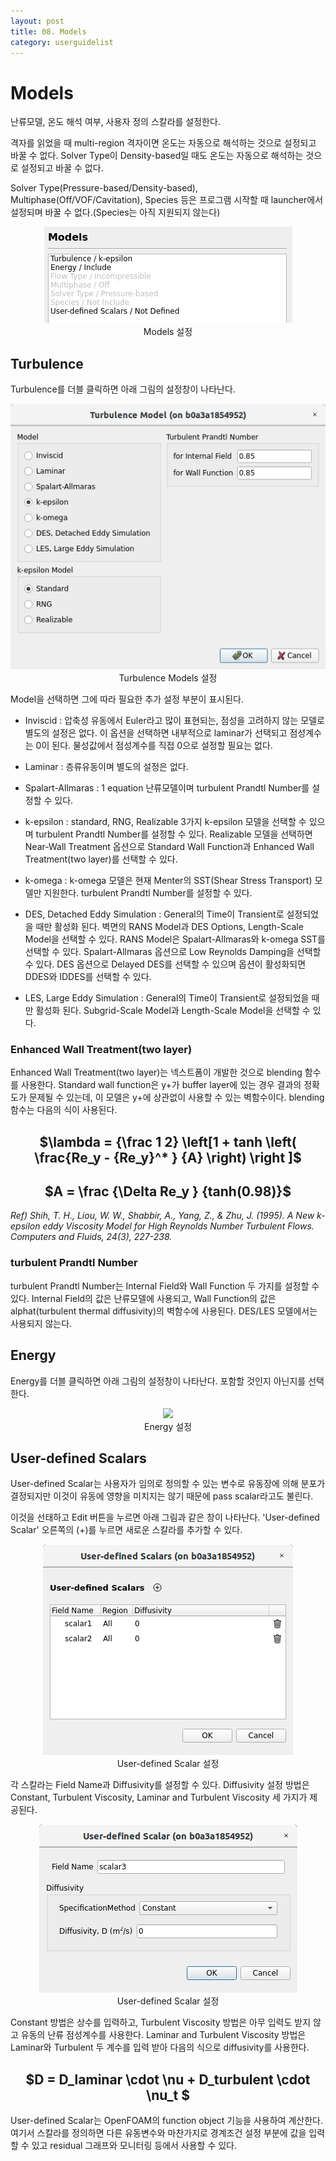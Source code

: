 ```yaml
---
layout: post
title: 08. Models
category: userguidelist
---
```


# Models

난류모델, 온도 해석 여부, 사용자 정의 스칼라를 설정한다.

격자를 읽었을 때 multi-region 격자이면 온도는 자동으로 해석하는 것으로 설정되고 바꿀 수 없다. Solver Type이 Density-based일 때도 온도는 자동으로 해석하는 것으로 설정되고 바꿀 수 없다.

Solver Type(Pressure-based/Density-based), Multiphase(Off/VOF/Cavitation),  Species 등은 프로그램 시작할 때 launcher에서 설정되며 바꿀 수 없다.(Species는 아직 지원되지 않는다)

<p align='center'>
    <img src="https://github.com/nextfoam/baram-pages/raw/main/screenshots/pic/models.png"><br> Models 설정
</p>

## Turbulence

Turbulence를 더블 클릭하면 아래 그림의 설정창이 나타난다.

<p align='center'>
    <img src="https://github.com/nextfoam/baram-pages/raw/main/screenshots/pic/turbulence.png"><br> Turbulence Models 설정
</p>

Model을 선택하면 그에 따라 필요한 추가 설정 부분이 표시된다.

* Inviscid : 압축성 유동에서 Euler라고 많이 표현되는, 점성을 고려하지 않는 모델로 별도의 설정은 없다. 이 옵션을 선택하면 내부적으로 laminar가 선택되고 점성계수는 0이 된다. 물성값에서 점성계수를 직접 0으로 설정할 필요는 없다.

* Laminar : 층류유동이며 별도의 설정은 없다.

* Spalart-Allmaras : 1 equation 난류모델이며 turbulent Prandtl Number를 설정할 수 있다.

* k-epsilon : standard, RNG, Realizable 3가지 k-epsilon 모델을 선택할 수 있으며 turbulent Prandtl Number를 설정할 수 있다. Realizable 모델을 선택하면 Near-Wall Treatment 옵션으로 Standard Wall Function과 Enhanced Wall Treatment(two layer)를 선택할 수 있다.

* k-omega : k-omega 모델은 현재 Menter의 SST(Shear Stress Transport) 모델만 지원한다. turbulent Prandtl Number를 설정할 수 있다.

* DES, Detached Eddy Simulation : General의 Time이 Transient로 설정되었을 때만 활성화 된다. 벽면의 RANS Model과 DES Options, Length-Scale Model을 선택할 수 있다. RANS Model은 Spalart-Allmaras와 k-omega SST를 선택할 수 있다. Spalart-Allmaras 옵션으로 Low Reynolds Damping을 선택할 수 있다. DES 옵션으로 Delayed DES를 선택할 수 있으며 옵션이 활성화되면 DDES와 IDDES를 선택할 수 있다.

* LES, Large Eddy Simulation : General의 Time이 Transient로 설정되었을 때만 활성화 된다. Subgrid-Scale Model과 Length-Scale Model을 선택할 수 있다.


### Enhanced Wall Treatment(two layer)

Enhanced Wall Treatment(two layer)는 넥스트폼이 개발한 것으로 blending 함수를 사용한다. Standard wall function은 y+가 buffer layer에 있는 경우 결과의 정확도가 문제될 수 있는데, 이 모델은 y+에 상관없이 사용할 수 있는 벽함수이다. blending 함수는 다음의 식이 사용된다.

<h2 style="text-align: center">
    $\lambda = {\frac 1 2} \left[1 + tanh \left( \frac{Re_y - {Re_y}^* } {A} \right) \right ]$
</h2>

<h2 style="text-align: center">
    $A = \frac {\Delta Re_y } {tanh(0.98)}$
</h2>

*Ref) Shih, T. H., Liou, W. W., Shabbir, A., Yang, Z., & Zhu, J. (1995). A New k-epsilon eddy Viscosity Model for High Reynolds Number Turbulent Flows. Computers and Fluids, 24(3), 227-238.*


### turbulent Prandtl Number

turbulent Prandtl Number는 Internal Field와 Wall Function 두 가지를 설정할 수 있다. Internal Field의 값은 난류모델에 사용되고, Wall Function의 값은 alphat(turbulent thermal diffusivity)의 벽함수에 사용된다. DES/LES 모델에서는 사용되지 않는다.


## Energy

Energy를 더블 클릭하면 아래 그림의 설정창이 나타난다. 포함할 것인지 아닌지를 선택한다.

<p align='center'>
    <img src="https://github.com/nextfoam/baram-pages/raw/main/screenshots/pic/energy.png"> <br> Energy 설정 
</p>

## User-defined Scalars

User-defined Scalar는 사용자가 임의로 정의할 수 있는 변수로 유동장에 의해 분포가 결정되지만 이것이 유동에 영향을 미치지는 않기 때문에 pass scalar라고도 불린다. 

이것을 선태하고 Edit 버튼을 누르면 아래 그림과 같은 창이 나타난다. 'User-defined Scalar' 오른쪽의 (+)를 누르면 새로운 스칼라를 추가할 수 있다.

<p align='center'>
    <img src="https://github.com/nextfoam/baram-pages/raw/main/screenshots/pic/uds0.png"><br> User-defined Scalar 설정
</p>

각 스칼라는 Field Name과 Diffusivity를 설정할 수 있다. Diffusivity 설정 방법은 Constant, Turbulent Viscosity, Laminar and Turbulent Viscosity 세 가지가 제공된다. 

<p align='center'>
    <img src="https://github.com/nextfoam/baram-pages/raw/main/screenshots/pic/uds1.png"><br> User-defined Scalar 설정
</p>

Constant 방법은 상수를 입력하고, Turbulent Viscosity 방법은 아무 입력도 받지 않고 유동의 난류 점성계수를 사용한다. Laminar and Turbulent Viscosity 방법은 Laminar와 Turbulent 두 계수를 입력 받아 다음의 식으로 diffusivity를 사용한다.

<h2 style="text-align: center">
    $D = D_laminar \cdot \nu + D_turbulent \cdot \nu_t $
</h2>

User-defined Scalar는 OpenFOAM의 function object 기능을 사용하여 계산한다. 여기서 스칼라를 정의하면 다른 유동변수와 마찬가지로 경계조건 설정 부분에 값을 입력할 수 있고 residual 그래프와 모니터링 등에서 사용할 수 있다.

